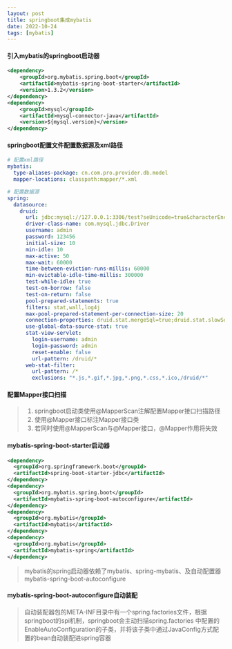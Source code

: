 ```yaml
---
layout: post
title: springboot集成mybatis
date: 2022-10-24
tags: [mybatis]
---
```


#### 引入mybatis的springboot启动器
```xml
<dependency>
    <groupId>org.mybatis.spring.boot</groupId>
    <artifactId>mybatis-spring-boot-starter</artifactId>
    <version>1.3.2</version>
</dependency>
<dependency>
    <groupId>mysql</groupId>
    <artifactId>mysql-connector-java</artifactId>
    <version>${mysql.version}</version>
</dependency>
```
#### springboot配置文件配置数据源及xml路径
```yaml
# 配置xml路径
mybatis:
  type-aliases-package: cn.com.pro.provider.db.model
  mapper-locations: classpath:mapper/*.xml

# 配置数据源
spring:
  datasource:
    druid:
      url: jdbc:mysql://127.0.0.1:3306/test?seUnicode=true&characterEncoding=utf-8&userSSL=false&serverTimezone=GMT%2B8
      driver-class-name: com.mysql.jdbc.Driver
      username: admin
      password: 123456
      initial-size: 10
      min-idle: 10
      max-active: 50
      max-wait: 60000
      time-between-eviction-runs-millis: 60000
      min-evictable-idle-time-millis: 300000
      test-while-idle: true
      test-on-borrow: false
      test-on-return: false
      pool-prepared-statements: true
      filters: stat,wall,log4j
      max-pool-prepared-statement-per-connection-size: 20
      connection-properties: druid.stat.mergeSql=true;druid.stat.slowSqlMillis=5000
      use-global-data-source-stat: true
      stat-view-servlet:
        login-username: admin
        login-password: admin
        reset-enable: false
        url-pattern: /druid/*
      web-stat-filter:
        url-pattern: /*
        exclusions: "*.js,*.gif,*.jpg,*.png,*.css,*.ico,/druid/*"
```
#### 配置Mapper接口扫描
> 1. springboot启动类使用@MapperScan注解配置Mapper接口扫描路径
> 2. 使用@Mapper接口标注Mapper接口类
> 3. 若同时使用@MapperScan与@Mapper接口，@Mapper作用将失效

#### mybatis-spring-boot-starter启动器
```xml
<dependency>
  <groupId>org.springframework.boot</groupId>
  <artifactId>spring-boot-starter-jdbc</artifactId>
</dependency>
<dependency>
  <groupId>org.mybatis.spring.boot</groupId>
  <artifactId>mybatis-spring-boot-autoconfigure</artifactId>
</dependency>
<dependency>
  <groupId>org.mybatis</groupId>
  <artifactId>mybatis</artifactId>
</dependency>
<dependency>
  <groupId>org.mybatis</groupId>
  <artifactId>mybatis-spring</artifactId>
</dependency>
```
> mybatis的spring启动器依赖了mybatis、spring-mybatis、及自动配置器mybatis-spring-boot-autoconfigure

#### mybatis-spring-boot-autoconfigure自动装配
> 自动装配器包的META-INF目录中有一个spring.factories文件，根据springboot的spi机制，springboot会主动扫描spring.factories
中配置的EnableAutoConfiguration的子类，并将该子类中通过JavaConfig方式配置的bean自动装配进spring容器

